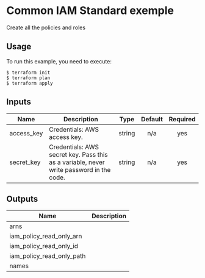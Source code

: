 # Common IAM Standard exemple

Create all the policies and roles

## Usage

To run this example, you need to execute:

```
$ terraform init
$ terraform plan
$ terraform apply
```

<!-- BEGINNING OF PRE-COMMIT-TERRAFORM DOCS HOOK -->
## Inputs

| Name | Description | Type | Default | Required |
|------|-------------|:----:|:-----:|:-----:|
| access\_key | Credentials: AWS access key. | string | n/a | yes |
| secret\_key | Credentials: AWS secret key. Pass this as a variable, never write password in the code. | string | n/a | yes |

## Outputs

| Name | Description |
|------|-------------|
| arns |  |
| iam\_policy\_read\_only\_arn |  |
| iam\_policy\_read\_only\_id |  |
| iam\_policy\_read\_only\_path |  |
| names |  |

<!-- END OF PRE-COMMIT-TERRAFORM DOCS HOOK -->
